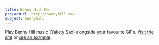 ```yaml
---
title: Benny Hill Me
projectUrl: http://bennyhill.me/
subject: bennyhill
---
```


<p class="cramp">
    Play Benny Hill music (Yakety Sax) alongside your favourite GIFs. <a href="{{ page.projectUrl }}">Visit the site</a> or <a href="http://bennyhill.me/?gif=http://i.imgur.com/oY59Z89.gif&amp;-=">see an example</a>.
</p>
